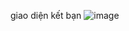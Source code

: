 giao diện kết bạn
![image](https://github.com/user-attachments/assets/6cab8a83-6b5a-42fe-943b-b65c3575c4fb)

